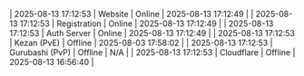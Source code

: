 | 2025-08-13 17:12:53 | Website | Online | 2025-08-13 17:12:49 |
| 2025-08-13 17:12:53 | Registration | Online | 2025-08-13 17:12:49 |
| 2025-08-13 17:12:53 | Auth Server | Online | 2025-08-13 17:12:49 |
| 2025-08-13 17:12:53 | Kezan (PvE) | Offline | 2025-08-03 17:58:02 |
| 2025-08-13 17:12:53 | Gurubashi (PvP) | Offline | N/A |
| 2025-08-13 17:12:53 | Cloudflare | Offline | 2025-08-13 16:56:40 |
